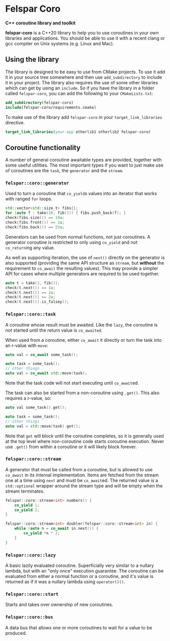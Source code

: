 # Felspar Coro

**C++ coroutine library and toolkit**


**felspar-coro** is a C++20 library to help you to use coroutines in your own libraries and applications. You should be able to use it with a recent clang or gcc compiler on Unix systems (e.g. Linux and Mac).


## Using the library

The library is designed to be easy to use from CMake projects. To use it add it in your source tree somewhere and then use `add_subdirectory` to include it in your project. The library also requires the use of some other libraries which can get by using an `include`. So if you have the library in a folder called `felspar-coro`, you can add the following to your `CMakeLists.txt`:

```cmake
add_subdirectory(felspar-coro)
include(felspar-coro/requirements.cmake)
```

To make use of the library add `felspar-coro` in your `target_link_libraries` directive.

```cmake
target_link_libraries(your-app otherlib1 otherlib2 felspar-coro)
```


## Coroutine functionality

A number of general coroutine awaitable types are provided, together with some useful utilities. The most important types if you want to just make use of coroutines are the `task`, the `generator` and the `stream`.


### `felspar::coro::generator`

Used to turn a coroutine that `co_yield`s values into an iterator that works with ranged `for` loops.

```cpp
std::vector<std::size_t> fibs{};
for (auto f : take(10, fib())) { fibs.push_back(f); }
check(fibs.size()) == 10u;
check(fibs.front()) == 1u;
check(fibs.back()) == 55u;
```

Generators can be used from normal functions, not just coroutines. A generator coroutine is restricted to only using `co_yield` and not `co_return`ing any value.

As well as supporting iteration, the use of `next()` directly on the generator is also supported (providing the same API structure as `stream`, but **without** the requirement to `co_await` the resulting values). This may provide a simpler API for cases where multiple generators are required to be used together.

```cpp
auto t = take(3, fib());
check(t.next()) == 1u;
check(t.next()) == 1u;
check(t.next()) == 2u;
check(t.next()).is_falsey();
```


### `felspar::coro::task`

A coroutine whose result must be awaited. Like the `lazy`, the coroutine is not started until the return value is `co_awaited`.

When used from a coroutine, either `co_await` it directly or turn the task into an r-value with `move`:

```cpp
auto val = co_await some_task();
```

```cpp
auto task = some_task();
// other things
auto val = co_await std::move(task);
```

Note that the task code will not start executing until `co_await`ed.

The task can also be started from a non-coroutine using `.get()`. This also requires a r-value, so:

```cpp
auto val some_task().get();
```

```cpp
auto task = some_task();
// other things
auto val = std::move(task).get();
```

Note that `get` will block until the coroutine completes, so it is generally used at the top level where non-coroutine code starts coroutine execution. Never use `.get()` from within a coroutine or it will likely block forever.


### `felspar::coro::stream`

A generator that must be called from a coroutine, but is allowed to use `co_await` in its internal implementation. Items are fetched from the stream one at a time using `next` and must be `co_await`ed. The returned value is a `std::optional` wrapper around the stream type and will be empty when the stream terminates.

```cpp
felspar::coro::stream<int> numbers() {
    co_yield 1;
    co_yield 2;
}

felspar::coro::stream<int> doubler(felspar::coro::stream<int> in) {
    while (auto n = co_await in.next()) {
        co_yield *n * 2;
    }
}
```


### `felspar::coro::lazy`

A basic lazily evaluated coroutine. Superficially very similar to a nullary lambda, but with an "only once" execution guarantee. The coroutine can be evaluated from either a normal function or a coroutine, and it's value is returned as if it was a nullary lambda using `operator()()`.


### `felspar::coro::start`

Starts and takes over ownership of new coroutines.


### `felspar::coro::bus`

A data bus that allows one or more coroutines to wait for a value to be produced.
